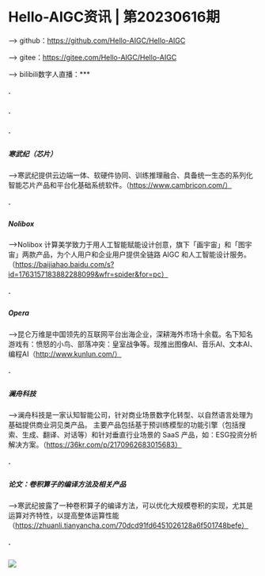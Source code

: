 #  Hello-AIGC资讯 | 第20230616期
——> github：https://github.com/Hello-AIGC/Hello-AIGC

——> gitee：https://gitee.com/Hello-AIGC/Hello-AIGC

——> bilibili数字人直播：***
##### ·
##### ·
##### ·


##### 寒武纪（芯片）
——>寒武纪提供云边端一体、软硬件协同、训练推理融合、具备统一生态的系列化智能芯片产品和平台化基础系统软件。（https://www.cambricon.com/）
##### ·
##### Nolibox
——>Nolibox 计算美学致力于用人工智能赋能设计创意，旗下「画宇宙」和「图宇宙」两款产品，为个人用户和企业用户提供全链路 AIGC 和人工智能设计服务。（https://baijiahao.baidu.com/s?id=1763157183882288099&wfr=spider&for=pc）
##### ·
##### Opera
——>昆仑万维是中国领先的互联网平台出海企业，深耕海外市场十余载。名下知名游戏有：愤怒的小鸟、部落冲突：皇室战争等。现推出图像AI、音乐AI、文本AI、编程AI（http://www.kunlun.com/）
##### ·
##### 澜舟科技
——>澜舟科技是一家认知智能公司，针对商业场景数字化转型、以自然语言处理为基础提供商业洞见类产品。 主要产品包括基于预训练模型的功能引擎（包括搜索、生成、翻译、对话等）和针对垂直行业场景的 SaaS 产品，如：ESG投资分析解决方案。（https://36kr.com/p/2170962683015683）
##### ·
##### 论文：卷积算子的编译方法及相关产品
——>寒武纪披露了一种卷积算子的编译方法，可以优化大规模卷积的实现，尤其是运算对齐特性，以提高整体运算性能（https://zhuanli.tianyancha.com/70dcd91fd6451026128a6f501748befe）
##### ·
<p>
  <img src="https://foruda.gitee.com/images/1685410349936737076/524ad704_6522093.png"/>
</p>